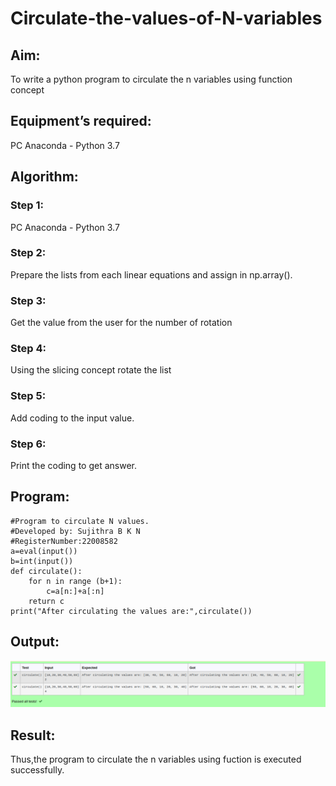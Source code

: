 # Circulate-the-values-of-N-variables
## Aim:
To write a python program to circulate the n variables using function concept
## Equipment’s required:
PC
Anaconda - Python 3.7
## Algorithm: 
### Step 1: 
PC Anaconda - Python 3.7
### Step 2: 
Prepare the lists from each linear equations and assign in np.array().
### Step 3: 
Get the value from the user for the number of rotation
### Step 4: 
Using the slicing concept rotate the list
### Step 5: 
Add coding to the input value.
### Step 6:
Print the coding to get answer.
## Program:
```
#Program to circulate N values.
#Developed by: Sujithra B K N
#RegisterNumber:22008582
a=eval(input())
b=int(input())
def circulate():
    for n in range (b+1):
        c=a[n:]+a[:n]
    return c
print("After circulating the values are:",circulate())
```
## Output:
![circulate.png](./images/circulate.png)
## Result:
Thus,the program to circulate the n variables using fuction is executed successfully.